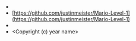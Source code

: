 - <Super Mario Bros Level-1>
- [https://github.com/justinmeister/Mario-Level-1](https://github.com/justinmeister/Mario-Level-1)
- <License>
- <Copyright (c) year name>